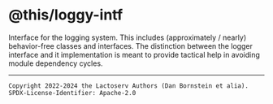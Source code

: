 @this/loggy-intf
================

Interface for the logging system. This includes (approximately / nearly)
behavior-free classes and interfaces. The distinction between the logger
interface and it implementation is meant to provide tactical help in avoiding
module dependency cycles.

- - - - - - - - - -
```
Copyright 2022-2024 the Lactoserv Authors (Dan Bornstein et alia).
SPDX-License-Identifier: Apache-2.0
```

